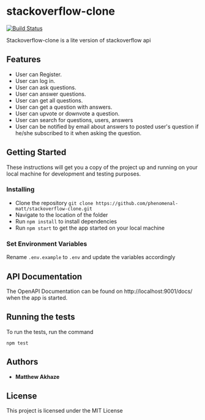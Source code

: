 # stackoverflow-clone

[![Build Status](https://travis-ci.com/phenomenal-matt/stackoverflow-clone.svg?branch=master)](https://travis-ci.com/phenomenal-matt/stackoverflow-clone)

Stackoverflow-clone is a lite version of stackoverflow api

## Features

- User can Register.
- User can log in.
- User can ask questions.
- User can answer questions.
- User can get all questions.
- User can get a question with answers.
- User can upvote or downvote a question.
- User can search for questions, users, answers
- User can be notified by email about answers to posted user's question if he/she subscribed to it when asking the question.

## Getting Started

These instructions will get you a copy of the project up and running on your local machine for development and testing purposes.

### Installing

- Clone the repository `git clone https://github.com/phenomenal-matt/stackoverflow-clone.git`
- Navigate to the location of the folder
- Run `npm install` to install dependencies
- Run `npm start` to get the app started on your local machine

### Set Environment Variables

Rename `.env.example` to `.env` and update the variables accordingly

## API Documentation

The OpenAPI Documentation can be found on http://localhost:9001/docs/ when the app is started.

## Running the tests

To run the tests, run the command

```
npm test
```

## Authors

- **Matthew Akhaze**

## License

This project is licensed under the MIT License
